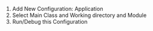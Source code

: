 1. Add New Configuration: Application
2. Select Main Class and Working directory and Module
3. Run/Debug this Configuration
